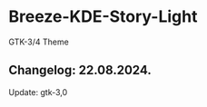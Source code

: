 # Breeze-KDE-Story-Light
GTK-3/4 Theme

Changelog: 22.08.2024.
-----------------------

Update: gtk-3,0
